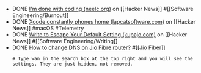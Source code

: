 - DONE [I'm done with coding (neelc.org)](https://news.ycombinator.com/item?id=43225901) on [[Hacker News]] #[[Software Engineering/Burnout]]
- DONE [Xcode constantly phones home (lapcatsoftware.com)](https://news.ycombinator.com/item?id=43223075) on [[Hacker News]] #macOS #Telemetry
- DONE [Write to Escape Your Default Setting (kupajo.com)](https://news.ycombinator.com/item?id=43206174) on [[Hacker News]] #[[Software Engineering/Writing]]
- DONE [How to change DNS on Jio Fibre router?](https://broadband.forum/threads/how-to-change-dns-on-jio-fibre-router.207944/#js-solutionHighlightBlock) #[[Jio Fiber]]
  ```shell
  # Type wan in the search box at the top right and you will see the settings. They are just hidden, not removed.
  ```